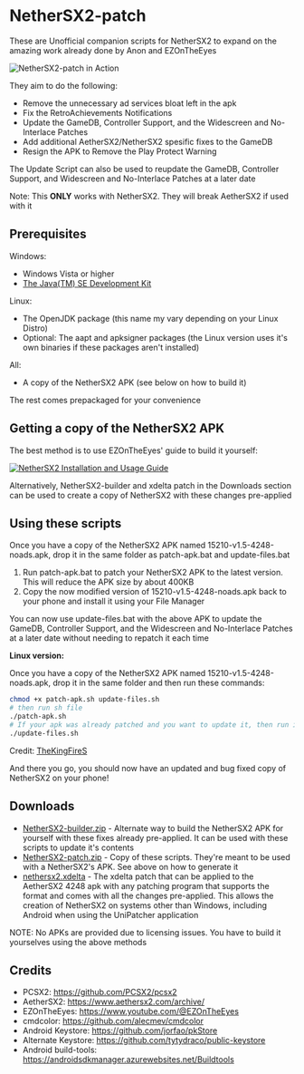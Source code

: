 # NetherSX2-patch
These are Unofficial companion scripts for NetherSX2 to expand on the amazing work already done by Anon and EZOnTheEyes

![NetherSX2-patch in Action](http://trixarian.net/nethersx2-action.jpg)

They aim to do the following:
* Remove the unnecessary ad services bloat left in the apk
* Fix the RetroAchievements Notifications
* Update the GameDB, Controller Support, and the Widescreen and No-Interlace Patches
* Add additional AetherSX2/NetherSX2 spesific fixes to the GameDB
* Resign the APK to Remove the Play Protect Warning

The Update Script can also be used to reupdate the GameDB, Controller Support, and Widescreen and No-Interlace Patches at a later date

Note: This **ONLY** works with NetherSX2. They will break AetherSX2 if used with it

## Prerequisites
Windows:
* Windows Vista or higher
* [The Java(TM) SE Development Kit](https://www.oracle.com/java/technologies/downloads/#jdk20-windows)

Linux:
* The OpenJDK package (this name my vary depending on your Linux Distro)
* Optional: The aapt and apksigner packages (the Linux version uses it's own binaries if these packages aren't installed)

All:
* A copy of the NetherSX2 APK (see below on how to build it)

The rest comes prepackaged for your convenience

## Getting a copy of the NetherSX2 APK
The best method is to use EZOnTheEyes' guide to build it yourself:

[![NetherSX2 Installation and Usage Guide](http://img.youtube.com/vi/2y3uRlYq4SY/0.jpg)](http://www.youtube.com/watch?v=2y3uRlYq4SY)

Alternatively, NetherSX2-builder and xdelta patch in the Downloads section can be used to create a copy of NetherSX2 with these changes pre-applied 

## Using these scripts
Once you have a copy of the NetherSX2 APK named 15210-v1.5-4248-noads.apk, drop it in the same folder as patch-apk.bat and update-files.bat
1. Run patch-apk.bat to patch your NetherSX2 APK to the latest version. This will reduce the APK size by about 400KB 
2. Copy the now modified version of 15210-v1.5-4248-noads.apk back to your phone and install it using your File Manager

You can now use update-files.bat with the above APK to update the GameDB, Controller Support, and the Widescreen and No-Interlace Patches at a later date without needing to repatch it each time

**Linux version:**

Once you have a copy of the NetherSX2 APK named 15210-v1.5-4248-noads.apk, drop it in the same folder and then run these commands:
```bash
chmod +x patch-apk.sh update-files.sh
# then run sh file
./patch-apk.sh
# If your apk was already patched and you want to update it, then run it.
./update-files.sh
```
Credit: [TheKingFireS](https://github.com/TheKingFireS)

And there you go, you should now have an updated and bug fixed copy of NetherSX2 on your phone!

## Downloads
* [NetherSX2-builder.zip](https://github.com/Trixarian/NetherSX2-patch/releases/download/1.5/NetherSX2-builder.zip) - Alternate way to build the NetherSX2 APK for yourself with these fixes already pre-applied. It can be used with these scripts to update it's contents
* [NetherSX2-patch.zip](https://github.com/Trixarian/NetherSX2-patch/releases/download/1.5/NetherSX2-patch.zip) - Copy of these scripts. They're meant to be used with a NetherSX2's APK. See above on how to generate it
* [nethersx2.xdelta](https://github.com/Trixarian/NetherSX2-patch/releases/download/1.5/nethersx2.xdelta) - The xdelta patch that can be applied to the AetherSX2 4248 apk with any patching program that supports the format and comes with all the changes pre-applied. This allows the creation of NetherSX2 on systems other than Windows, including Android when using the UniPatcher application


NOTE: No APKs are provided due to licensing issues. You have to build it yourselves using the above methods

## Credits
* PCSX2: <https://github.com/PCSX2/pcsx2> 
* AetherSX2: <https://www.aethersx2.com/archive/> 
* EZOnTheEyes: <https://www.youtube.com/@EZOnTheEyes>
* cmdcolor: <https://github.com/alecmev/cmdcolor>
* Android Keystore: <https://github.com/jorfao/pkStore>
* Alternate Keystore: <https://github.com/tytydraco/public-keystore>
* Android build-tools: <https://androidsdkmanager.azurewebsites.net/Buildtools>
